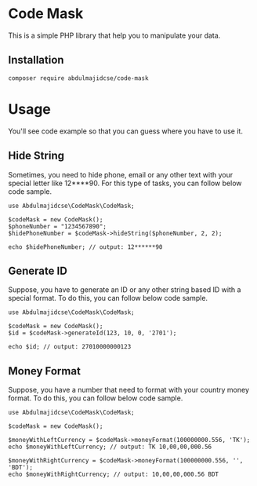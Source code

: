 # Code Mask
This is a simple PHP library that help you to manipulate your data.

## Installation
```
composer require abdulmajidcse/code-mask
```

# Usage
You'll see code example so that you can guess where you have to use it.

## Hide String
Sometimes, you need to hide phone, email or any other text with your special letter like 12****90. For this type of tasks, you can follow below code sample.

```
use Abdulmajidcse\CodeMask\CodeMask;

$codeMask = new CodeMask();
$phoneNumber = "1234567890";
$hidePhoneNumber = $codeMask->hideString($phoneNumber, 2, 2);

echo $hidePhoneNumber; // output: 12******90
```

## Generate ID
Suppose, you have to generate an ID or any other string based ID with a special format. To do this, you can follow below code sample.

```
use Abdulmajidcse\CodeMask\CodeMask;

$codeMask = new CodeMask();
$id = $codeMask->generateId(123, 10, 0, '2701');

echo $id; // output: 27010000000123
```

## Money Format
Suppose, you have a number that need to format with your country money format. To do this, you can follow below code sample.

```
use Abdulmajidcse\CodeMask\CodeMask;

$codeMask = new CodeMask();

$moneyWithLeftCurrency = $codeMask->moneyFormat(100000000.556, 'TK');
echo $moneyWithLeftCurrency; // output: TK 10,00,00,000.56

$moneyWithRightCurrency = $codeMask->moneyFormat(100000000.556, '', 'BDT');
echo $moneyWithRightCurrency; // output: 10,00,00,000.56 BDT
```
